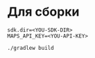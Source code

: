 
# Для сборки

``` local.properties
sdk.dir=<YOU-SDK-DIR>
MAPS_API_KEY=<YOU-API-KEY>
```

```shell
./gradlew build
```
